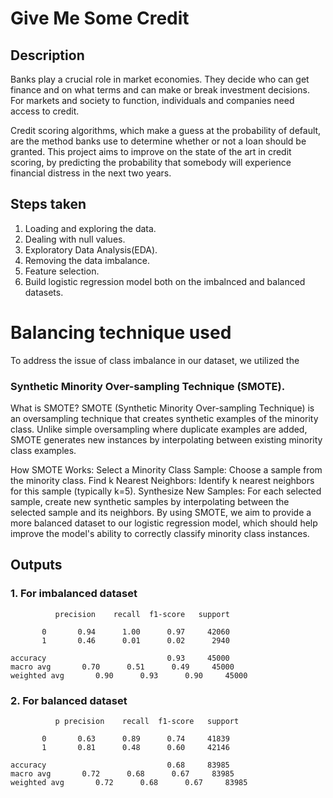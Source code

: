 # Give Me Some Credit 

## Description
Banks play a crucial role in market economies. They decide who can get finance and on what terms and can make or break investment decisions. For markets and society to function, individuals and companies need access to credit. 

Credit scoring algorithms, which make a guess at the probability of default, are the method banks use to determine whether or not a loan should be granted. This project aims to improve on the state of the art in credit scoring, by predicting the probability that somebody will experience financial distress in the next two years.


## Steps taken
1. Loading and exploring the data.
2. Dealing with null values.
3. Exploratory Data Analysis(EDA).
4. Removing the data imbalance.
5. Feature selection.
6. Build logistic regression model both on the imbalnced and balanced datasets.

# Balancing technique used
To address the issue of class imbalance in our dataset, we utilized the 
### Synthetic Minority Over-sampling Technique (SMOTE). 

What is SMOTE?
SMOTE (Synthetic Minority Over-sampling Technique) is an oversampling technique that creates synthetic examples of the minority class. Unlike simple oversampling where duplicate examples are added, SMOTE generates new instances by interpolating between existing minority class examples.

How SMOTE Works:
Select a Minority Class Sample: Choose a sample from the minority class.
Find k Nearest Neighbors: Identify k nearest neighbors for this sample (typically k=5).
Synthesize New Samples: For each selected sample, create new synthetic samples by interpolating between the selected sample and its neighbors.
By using SMOTE, we aim to provide a more balanced dataset to our logistic regression model, which should help improve the model's ability to correctly classify minority class instances.

## Outputs

### 1. For imbalanced dataset
              precision    recall  f1-score   support

           0       0.94      1.00      0.97     42060
           1       0.46      0.01      0.02      2940

    accuracy                           0.93     45000
    macro avg       0.70      0.51      0.49     45000
    weighted avg       0.90      0.93      0.90     45000



### 2. For balanced dataset
              p precision    recall  f1-score   support

           0       0.63      0.89      0.74     41839
           1       0.81      0.48      0.60     42146

    accuracy                           0.68     83985
    macro avg       0.72      0.68      0.67     83985
    weighted avg       0.72      0.68      0.67     83985



